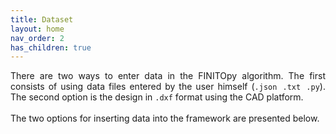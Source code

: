 ```yaml
---
title: Dataset
layout: home
nav_order: 2
has_children: true
---
```


<p align = "justify">
There are two ways to enter data in the FINITOpy algorithm. The first consists of using data files entered by the user himself (<code>.json .txt .py</code>). The second option is the design in <code>.dxf</code> format using the CAD platform.<br><br>
The two options for inserting data into the framework are presented below.
</p>

